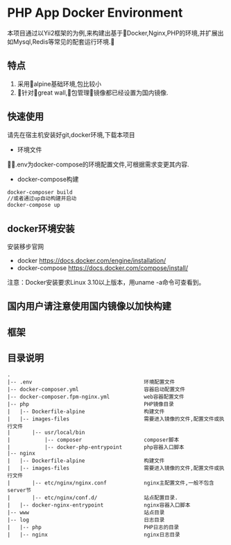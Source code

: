 # PHP App Docker Environment

本项目通过以Yii2框架的为例,来构建出基于Docker,Nginx,PHP的环境,并扩展出如Mysql,Redis等常见的配套运行环境.

## 特点

1. 采用alpine基础环境,包比较小
2. 针对great wall,包管理镜像都已经设置为国内镜像.

## 快速使用

请先在宿主机安装好git,docker环境,下载本项目

* 环境文件

.env为docker-compose的环境配置文件,可根据需求变更其内容.

* docker-compose构建

```cmd
docker-composer build
//或者通过up自动构建并启动
docker-compose up
```

## docker环境安装

安装移步官网

* docker https://docs.docker.com/engine/installation/
* docker-compose https://docs.docker.com/compose/install/

注意：Docker安装要求Linux 3.10以上版本，用uname -a命令可查看到。

## 国内用户请注意使用国内镜像以加快构建

## 框架

## 目录说明

```text
.
|-- .env                                    环境配置文件
|-- docker-composer.yml                     容器启动配置文件
|-- docker-composer.fpm-nginx.yml           web容器配置文件
|-- php                                     PHP镜像目录
|   |-- Dockerfile-alpine                   构建文件
|   |-- images-files                        需要进入镜像的文件,配置文件或执行文件
|       |-- usr/local/bin
|           |-- composer                    composer脚本
|           |-- docker-php-entrypoint       php容器入口脚本
|-- nginx
|   |-- Dockerfile-alpine                   构建文件
|   |-- images-files                        需要进入镜像的文件,配置文件或执行文件
|       |-- etc/nginx/nginx.conf            nginx主配置文件,一般不包含server节
|       |-- etc/nginx/conf.d/               站点配置目录.
|   |-- docker-nginx-entrypoint             nginx容器入口脚本
|-- www                                     站点目录
|-- log                                     日志目录
|   |-- php                                 PHP日志的目录
|   |-- nginx                               nginx日志目录
```
